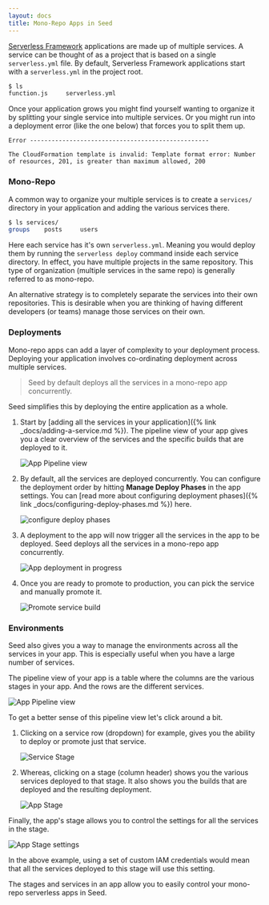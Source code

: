 ```yaml
---
layout: docs
title: Mono-Repo Apps in Seed
---
```


[Serverless Framework](https://serverless.com) applications are made up of multiple services. A service can be thought of as a project that is based on a single `serverless.yml` file. By default, Serverless Framework applications start with a `serverless.yml` in the project root.

``` bash
$ ls
function.js     serverless.yml
```

Once your application grows you might find yourself wanting to organize it by splitting your single service into multiple services. Or you might run into a deployment error (like the one below) that forces you to split them up.

```
Error --------------------------------------------------

The CloudFormation template is invalid: Template format error: Number of resources, 201, is greater than maximum allowed, 200
```

### Mono-Repo

A common way to organize your multiple services is to create a `services/` directory in your application and adding the various services there.

``` bash
$ ls services/
groups    posts     users
```

Here each service has it's own `serverless.yml`. Meaning you would deploy them by running the `serverless deploy` command inside each service directory. In effect, you have multiple projects in the same repository. This type of organization (multiple services in the same repo) is generally referred to as mono-repo.

An alternative strategy is to completely separate the services into their own repositories. This is desirable when you are thinking of having different developers (or teams) manage those services on their own.

### Deployments

Mono-repo apps can add a layer of complexity to your deployment process. Deploying your application involves co-ordinating deployment across multiple services.

> Seed by default deploys all the services in a mono-repo app concurrently.

Seed simplifies this by deploying the entire application as a whole.

1. Start by [adding all the services in your application]({% link _docs/adding-a-service.md %}). The pipeline view of your app gives you a clear overview of the services and the specific builds that are deployed to it.

   ![App Pipeline view](/assets/docs/mono-repo-apps-in-seed/app-pipeline-view.png)

2. By default, all the services are deployed concurrently. You can configure the deployment order by hitting **Manage Deploy Phases** in the app settings. You can [read more about configuring deployment phases]({% link _docs/configuring-deploy-phases.md %}) here.

   ![configure deploy phases](/assets/docs/mono-repo-apps-in-seed/configure-deploy-phases.png)

3. A deployment to the app will now trigger all the services in the app to be deployed. Seed deploys all the services in a mono-repo app concurrently.

   ![App deployment in progress](/assets/docs/mono-repo-apps-in-seed/app-deployment-in-progress.png)

4. Once you are ready to promote to production, you can pick the service and manually promote it.

   ![Promote service build](/assets/docs/mono-repo-apps-in-seed/promote-service-build.png)

### Environments

Seed also gives you a way to manage the environments across all the services in your app. This is especially useful when you have a large number of services.

The pipeline view of your app is a table where the columns are the various stages in your app. And the rows are the different services.

![App Pipeline view](/assets/docs/mono-repo-apps-in-seed/app-pipeline-view.png)

To get a better sense of this pipeline view let's click around a bit.

1. Clicking on a service row (dropdown) for example, gives you the ability to deploy or promote just that service.

   ![Service Stage](/assets/docs/mono-repo-apps-in-seed/service-dropdown.png)

2. Whereas, clicking on a stage (column header) shows you the various services deployed to that stage. It also shows you the builds that are deployed and the resulting deployment.

   ![App Stage](/assets/docs/mono-repo-apps-in-seed/app-stage.png)

Finally, the app's stage allows you to control the settings for all the services in the stage.

![App Stage settings](/assets/docs/mono-repo-apps-in-seed/app-stage-settings.png)

In the above example, using a set of custom IAM credentials would mean that all the services deployed to this stage will use this setting.

The stages and services in an app allow you to easily control your mono-repo serverless apps in Seed.
